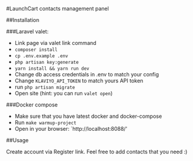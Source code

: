 #LaunchCart contacts management panel

##Installation

###Laravel valet:

* Link page via valet link command
* `composer install`
* `cp .env.example .env`
* `php artisan key:generate`
* `yarn install && yarn run dev`
* Change db access credentials in .env to match your config
* Change `KLAVIYO_API_TOKEN` to match yours API token
* run `php artisan migrate`
* Open site (hint: you can run `valet open`)


###Docker compose

* Make sure that you have latest docker and docker-compose
* Run `make warmup-project`
* Open in your browser: `http://localhost:8088/'


##Usage

Create account via Register link. Feel free to add contacts that you need :) 
